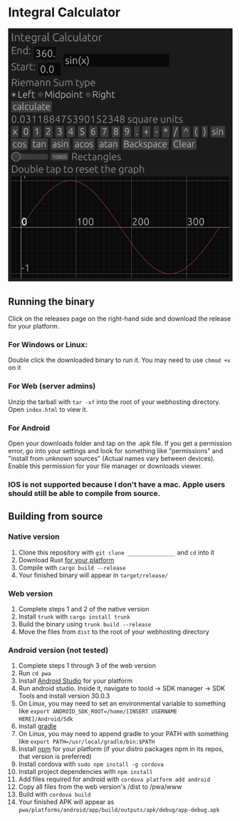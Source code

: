 <h1>Integral Calculator</h1>
<img src="screenshot-desktop.png"/>
<h2>Running the binary</h2>
<p>Click on the releases page on the right-hand side and download the release for your platform.</p>
<h3>For Windows or Linux:</h3>
<p>Double click the downloaded binary to run it. You may need to use <code>chmod +x</code> on it</p>
<h3>For Web (server admins)</h3>
<p>Unzip the tarball with <code>tar -xf</code> into the root of your webhosting directory. Open <code>index.html</code> to view it.</p>
<h3>For Android</h3>
<p>Open your downloads folder and tap on the .apk file. If you get a permission error, go into your settings and look
    for something like "permissions" and "install from unknown sources" (Actual names vary between devices). Enable
    this permission for your file manager or downloads viewer.</p>
<h3>IOS is not supported because I don't have a mac. Apple users should still be able to compile from source.</h3>
<h2>Building from source</h2>
<h3>Native version</h3>
<ol>
    <li>Clone this repository with <code>git clone _______________</code> and <code>cd</code> into it</li>
    <li>Download Rust <a href="https://www.rust-lang.org/tools/install">for your platform</a></li>
    <li>Compile with <code>cargo build --release</code></li>
    <li>Your finished binary will appear in <code>target/release/</code></li>
</ol>
<h3>Web version</h3>
<ol>
    <li>Complete steps 1 and 2 of the native version</li>
    <li>Install <code>trunk</code> with <code>cargo install trunk</code></li>
    <li>Build the binary using <code>trunk build --release</code></li>
    <li>Move the files from <code>dist</code> to the root of your webhosting directory</li>
</ol>
<h3>Android version (not tested)</h3>
<ol>
    <li>Complete steps 1 through 3 of the web version</li>
    <li>Run <code>cd pwa</code></li>
    <li>Install <a href="https://developer.android.com/studio/">Android Studio</a> for your platform</li>
    <li>Run android studio. Inside it, navigate to toold -> SDK manager -> SDK Tools and install version 30.0.3</li>
    <li>On Linux, you may need to set an environmental variable to something like <code>export ANDROID_SDK_ROOT=/home/[INSERT USERNAME HERE]/Android/Sdk</code></li>
    <li>Install <a href="https://gradle.org/install/">gradle</a></li>
    <li>On Linux, you may need to append gradle to your PATH with something like <code>export PATH=/usr/local/gradle/bin:$PATH</code></li>
    <li>Install <a href="https://nodejs.org/en/download/">npm</a> for your platform (if your distro packages npm in
        its repos, that version is preferred)</li>
    <li>Install cordova with <code>sudo npm install -g cordova</code></li>
    <li>Install project dependencies with <code>npm install</code></li>
    <li>Add files required for android with <code>cordova platform add android</code></li>
    <li>Copy all files from the web version's /dist to /pwa/www</li>
    <li>Build with <code>cordova build</code></li>
    <li>Your finished APK will appear as <code>pwa/platforms/android/app/build/outputs/apk/debug/app-debug.apk</code></li>
</ol>
